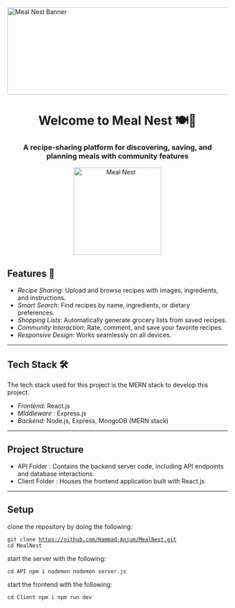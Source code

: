 <img align="center" alt="Meal Nest Banner" width="1000" height="200" src="https://t3.ftcdn.net/jpg/07/58/26/62/360_F_758266271_yksdY7RLYIIY6jofjJorjylEDOvgcuze.jpg">

<h1 align="center">Welcome to Meal Nest 🍽🌿</h1>
<h3 align="center">A recipe-sharing platform for discovering, saving, and planning meals with community features</h3>

<div align="center">
  <img alt="Meal Nest" width="200" src="https://example.com/meal-nest-logo.gif">
</div>

## Features 🍳

- *Recipe Sharing*: Upload and browse recipes with images, ingredients, and instructions.
- *Smart Search*: Find recipes by name, ingredients, or dietary preferences.
- *Shopping Lists*: Automatically generate grocery lists from saved recipes.
- *Community Interaction*: Rate, comment, and save your favorite recipes.
- *Responsive Design*: Works seamlessly on all devices.

---

## Tech Stack 🛠

The tech stack used for this project is the MERN stack to develop this project. 
- *Frontend*: React.js
- *MIddleware* : Express.js
- *Backend*: Node.js, Express, MongoDB (MERN stack)

---

## Project Structure
- API Folder : Contains the backend server code, including API endpoints and database interactions.
- Client Folder : Houses the frontend application built with React.js

---

## Setup

clone the repository by doing the following:

<code>git clone https://github.com/Hammad-Anjum/MealNest.git
cd MealNest
</code>

start the server with the following:

<code>cd API
npm i nodemon
nodemon server.js</code>

start the frontend with the following:

<code>cd Client
npm i
npm run dev</code>


